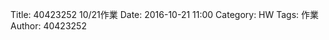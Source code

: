 Title: 40423252 10/21作業
Date: 2016-10-21 11:00
Category: HW
Tags: 作業
Author: 40423252



<!-- PELICAN_END_SUMMARY -->




